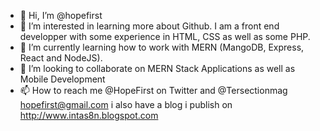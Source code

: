 - 👋 Hi, I’m @hopefirst
- 👀 I’m interested in learning more about Github. I am a front end developper with some experience in HTML, CSS as well as some PHP. 
- 🌱 I’m currently learning how to work with MERN (MangoDB, Express, React and NodeJS).
- 💞️ I’m looking to collaborate on MERN Stack Applications as well as Mobile Development
- 📫 How to reach me @HopeFirst on Twitter and @Tersectionmag hopefirst@gmail.com i also have a blog i publish on http://www.intas8n.blogspot.com

<!---
hopefirst/hopefirst is a ✨ special ✨ repository because its `README.md` (this file) appears on your GitHub profile.
You can click the Preview link to take a look at your changes.
--->
